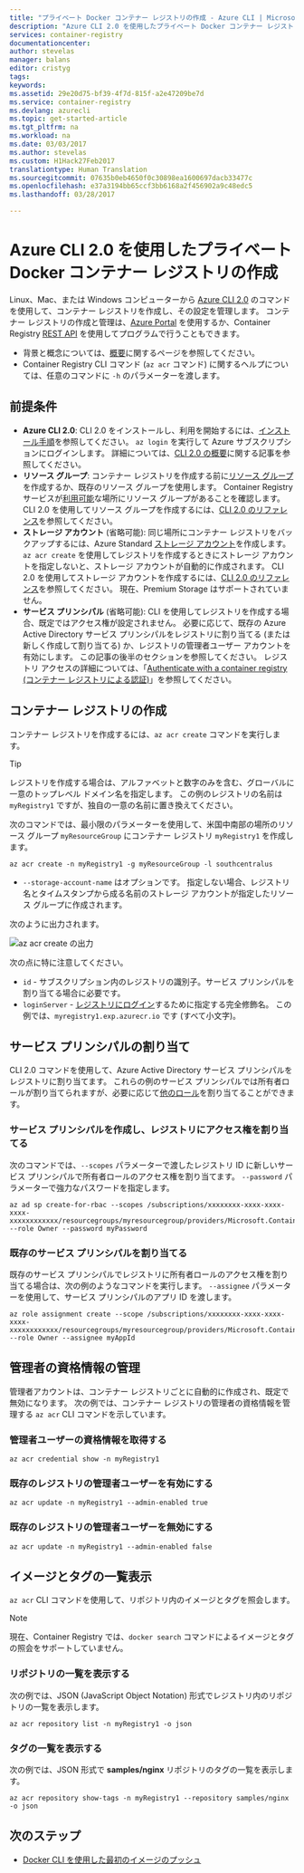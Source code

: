 ```yaml
---
title: "プライベート Docker コンテナー レジストリの作成 - Azure CLI | Microsoft Docs"
description: "Azure CLI 2.0 を使用したプライベート Docker コンテナー レジストリの作成と管理についての概要"
services: container-registry
documentationcenter: 
author: stevelas
manager: balans
editor: cristyg
tags: 
keywords: 
ms.assetid: 29e20d75-bf39-4f7d-815f-a2e47209be7d
ms.service: container-registry
ms.devlang: azurecli
ms.topic: get-started-article
ms.tgt_pltfrm: na
ms.workload: na
ms.date: 03/03/2017
ms.author: stevelas
ms.custom: H1Hack27Feb2017
translationtype: Human Translation
ms.sourcegitcommit: 07635b0eb4650f0c30898ea1600697dacb33477c
ms.openlocfilehash: e37a3194bb65ccf3bb6168a2f456902a9c48edc5
ms.lasthandoff: 03/28/2017

---
```

# <a name="create-a-private-docker-container-registry-using-the-azure-cli-20"></a>Azure CLI 2.0 を使用したプライベート Docker コンテナー レジストリの作成
Linux、Mac、または Windows コンピューターから [Azure CLI 2.0](https://github.com/Azure/azure-cli) のコマンドを使用して、コンテナー レジストリを作成し、その設定を管理します。 コンテナー レジストリの作成と管理は、[Azure Portal](container-registry-get-started-portal.md) を使用するか、Container Registry [REST API](https://go.microsoft.com/fwlink/p/?linkid=834376) を使用してプログラムで行うこともできます。


* 背景と概念については、[概要](container-registry-intro.md)に関するページを参照してください。
* Container Registry CLI コマンド (`az acr` コマンド) に関するヘルプについては、任意のコマンドに `-h` のパラメーターを渡します。


## <a name="prerequisites"></a>前提条件
* **Azure CLI 2.0**: CLI 2.0 をインストールし、利用を開始するには、[インストール手順](/cli/azure/install-azure-cli)を参照してください。 `az login` を実行して Azure サブスクリプションにログインします。 詳細については、[CLI 2.0 の概要](/cli/azure/get-started-with-azure-cli)に関する記事を参照してください。
* **リソース グループ**: コンテナー レジストリを作成する前に[リソース グループ](../azure-resource-manager/resource-group-overview.md#resource-groups)を作成するか、既存のリソース グループを使用します。 Container Registry サービスが[利用可能](https://azure.microsoft.com/regions/services/)な場所にリソース グループがあることを確認します。 CLI 2.0 を使用してリソース グループを作成するには、[CLI 2.0 のリファレンス](/cli/azure/group)を参照してください。
* **ストレージ アカウント** (省略可能): 同じ場所にコンテナー レジストリをバックアップするには、Azure Standard [ストレージ アカウント](../storage/storage-introduction.md)を作成します。 `az acr create` を使用してレジストリを作成するときにストレージ アカウントを指定しないと、ストレージ アカウントが自動的に作成されます。 CLI 2.0 を使用してストレージ アカウントを作成するには、[CLI 2.0 のリファレンス](/cli/azure/storage/account)を参照してください。 現在、Premium Storage はサポートされていません。
* **サービス プリンシパル** (省略可能): CLI を使用してレジストリを作成する場合、既定ではアクセス権が設定されません。 必要に応じて、既存の Azure Active Directory サービス プリンシパルをレジストリに割り当てる (または新しく作成して割り当てる) か、レジストリの管理者ユーザー アカウントを有効にします。 この記事の後半のセクションを参照してください。 レジストリ アクセスの詳細については、「[Authenticate with a container registry (コンテナー レジストリによる認証)](container-registry-authentication.md)」を参照してください。

## <a name="create-a-container-registry"></a>コンテナー レジストリの作成
コンテナー レジストリを作成するには、`az acr create` コマンドを実行します。

> [!TIP]
> レジストリを作成する場合は、アルファベットと数字のみを含む、グローバルに一意のトップレベル ドメイン名を指定します。 この例のレジストリの名前は `myRegistry1` ですが、独自の一意の名前に置き換えてください。
>
>

次のコマンドでは、最小限のパラメーターを使用して、米国中南部の場所のリソース グループ `myResourceGroup` にコンテナー レジストリ `myRegistry1` を作成します。

```azurecli
az acr create -n myRegistry1 -g myResourceGroup -l southcentralus
```

* `--storage-account-name` はオプションです。 指定しない場合、レジストリ名とタイムスタンプから成る名前のストレージ アカウントが指定したリソース グループに作成されます。

次のように出力されます。

![az acr create の出力](./media/container-registry-get-started-azure-cli/acr_create.png)


次の点に特に注意してください。

* `id` - サブスクリプション内のレジストリの識別子。サービス プリンシパルを割り当てる場合に必要です。
* `loginServer` - [レジストリにログイン](container-registry-authentication.md)するために指定する完全修飾名。 この例では、`myregistry1.exp.azurecr.io` です (すべて小文字)。

## <a name="assign-a-service-principal"></a>サービス プリンシパルの割り当て
CLI 2.0 コマンドを使用して、Azure Active Directory サービス プリンシパルをレジストリに割り当てます。 これらの例のサービス プリンシパルでは所有者ロールが割り当てられますが、必要に応じて[他のロール](../active-directory/role-based-access-control-configure.md)を割り当てることができます。

### <a name="create-a-service-principal-and-assign-access-to-the-registry"></a>サービス プリンシパルを作成し、レジストリにアクセス権を割り当てる
次のコマンドでは、`--scopes` パラメーターで渡したレジストリ ID に新しいサービス プリンシパルで所有者ロールのアクセス権を割り当てます。 `--password` パラメーターで強力なパスワードを指定します。

```azurecli
az ad sp create-for-rbac --scopes /subscriptions/xxxxxxxx-xxxx-xxxx-xxxx-xxxxxxxxxxxx/resourcegroups/myresourcegroup/providers/Microsoft.ContainerRegistry/registries/myregistry1 --role Owner --password myPassword
```



### <a name="assign-an-existing-service-principal"></a>既存のサービス プリンシパルを割り当てる
既存のサービス プリンシパルでレジストリに所有者ロールのアクセス権を割り当てる場合は、次の例のようなコマンドを実行します。 `--assignee` パラメーターを使用して、サービス プリンシパルのアプリ ID を渡します。

```azurecli
az role assignment create --scope /subscriptions/xxxxxxxx-xxxx-xxxx-xxxx-xxxxxxxxxxxx/resourcegroups/myresourcegroup/providers/Microsoft.ContainerRegistry/registries/myregistry1 --role Owner --assignee myAppId
```



## <a name="manage-admin-credentials"></a>管理者の資格情報の管理
管理者アカウントは、コンテナー レジストリごとに自動的に作成され、既定で無効になります。 次の例では、コンテナー レジストリの管理者の資格情報を管理する `az acr` CLI コマンドを示しています。

### <a name="obtain-admin-user-credentials"></a>管理者ユーザーの資格情報を取得する
```azurecli
az acr credential show -n myRegistry1
```

### <a name="enable-admin-user-for-an-existing-registry"></a>既存のレジストリの管理者ユーザーを有効にする
```azurecli
az acr update -n myRegistry1 --admin-enabled true
```

### <a name="disable-admin-user-for-an-existing-registry"></a>既存のレジストリの管理者ユーザーを無効にする
```azurecli
az acr update -n myRegistry1 --admin-enabled false
```

## <a name="list-images-and-tags"></a>イメージとタグの一覧表示
`az acr` CLI コマンドを使用して、リポジトリ内のイメージとタグを照会します。

> [!NOTE]
> 現在、Container Registry では、`docker search` コマンドによるイメージとタグの照会をサポートしていません。


### <a name="list-repositories"></a>リポジトリの一覧を表示する
次の例では、JSON (JavaScript Object Notation) 形式でレジストリ内のリポジトリの一覧を表示します。

```azurecli
az acr repository list -n myRegistry1 -o json
```

### <a name="list-tags"></a>タグの一覧を表示する
次の例では、JSON 形式で **samples/nginx** リポジトリのタグの一覧を表示します。

```azurecli
az acr repository show-tags -n myRegistry1 --repository samples/nginx -o json
```

## <a name="next-steps"></a>次のステップ
* [Docker CLI を使用した最初のイメージのプッシュ](container-registry-get-started-docker-cli.md)

